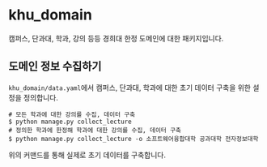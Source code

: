 # khu_domain

캠퍼스, 단과대, 학과, 강의 등등 경희대 한정 도메인에 대한 패키지입니다.

## 도메인 정보 수집하기

`khu_domain/data.yaml`에서 캠퍼스, 단과대, 학과에 대한 초기 데이터 구축을 위한 설정을 정의합니다.

```shell
# 모든 학과에 대한 강의를 수집, 데이터 구축
$ python manage.py collect_lecture
# 정의한 학과에 한정해 학과에 대한 강의를 수집, 데이터 구축
$ python manage.py collect_lecture -o 소프트웨어융합대학 공과대학 전자정보대학
```

위의 커맨드를 통해 실제로 초기 데이터를 구축합니다.